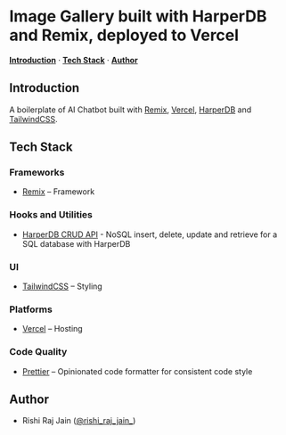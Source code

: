 # Image Gallery built with HarperDB and Remix, deployed to Vercel

<a href="#introduction"><strong>Introduction</strong></a> · <a href="#tech-stack"><strong>Tech Stack</strong></a> · <a href="#author"><strong>Author</strong></a>
<br/>

## Introduction

A boilerplate of AI Chatbot built with [Remix](https://remix.run), [Vercel](https://vercel.com), [HarperDB](https://harperdb.io) and [TailwindCSS](https://tailwindcss.com).

## Tech Stack

### Frameworks

- [Remix](https://remix.run) – Framework

### Hooks and Utilities

- [HarperDB CRUD API](app/lib/harper.server.ts) - NoSQL insert, delete, update and retrieve for a SQL database with HarperDB

### UI

- [TailwindCSS](https://tailwindcss.com) – Styling

### Platforms

- [Vercel](https://vercel.com) – Hosting

### Code Quality

- [Prettier](https://prettier.io/) – Opinionated code formatter for consistent code style

## Author

- Rishi Raj Jain ([@rishi_raj_jain_](https://twitter.com/rishi_raj_jain_))
